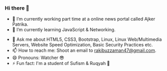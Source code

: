 ### Hi there 👋

- 🔭 I’m currently working part time at a online news portal called Ajker Patrika.
- 🌱 I’m currently learning JavaScript & Networking.
<!-- 👯 I’m looking to collaborate on ...
**- 🤔 I’m looking for help with ... -->
- 💬 Ask me about HTML5, CSS3, Bootstrap, Linux, Linux Web/Multimedia Servers, Website Speed Optimization, Basic Security Practices etc.
- 📫 How to reach me: Shoot an email to rakibuzzaman47@gmail.com.
- 😄 Pronouns: Watcher 😎
- ⚡ Fun fact: I'm a student of Sufism & Ruqyah 👻
<!--
**Rakibuzzaman47/rakibuzzaman47** is a ✨ _special_ ✨ repository because its `README.md` (this file) appears on your GitHub profile.

Here are some ideas to get you started:

- 🔭 I’m currently working on ...
- 🌱 I’m currently learning J
- 👯 I’m looking to collaborate on ...
- 🤔 I’m looking for help with ...
- 💬 Ask me about ...
- 📫 How to reach me: ...
- 😄 Pronouns: ...
- ⚡ Fun fact: ...
-->
